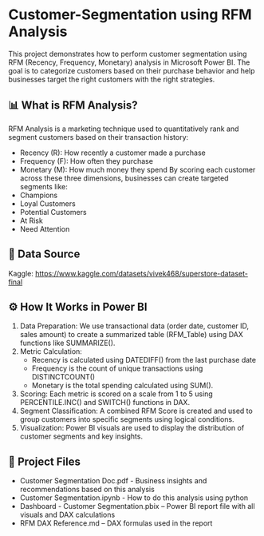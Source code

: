 # Customer-Segmentation using RFM Analysis

This project demonstrates how to perform customer segmentation using RFM (Recency, Frequency, Monetary) analysis in Microsoft Power BI. The goal is to categorize customers based on their purchase behavior and help businesses target the right customers with the right strategies.

## 📊 What is RFM Analysis?
RFM Analysis is a marketing technique used to quantitatively rank and segment customers based on their transaction history:
- Recency (R): How recently a customer made a purchase
- Frequency (F): How often they purchase
- Monetary (M): How much money they spend
By scoring each customer across these three dimensions, businesses can create targeted segments like:
- Champions
- Loyal Customers
- Potential Customers
- At Risk
- Need Attention


## 📑 Data Source
Kaggle: https://www.kaggle.com/datasets/vivek468/superstore-dataset-final


## ⚙️ How It Works in Power BI
1. Data Preparation: We use transactional data (order date, customer ID, sales amount) to create a summarized table (RFM_Table) using DAX functions like SUMMARIZE().
2. Metric Calculation:
   - Recency is calculated using DATEDIFF() from the last purchase date
   - Frequency is the count of unique transactions using DISTINCTCOUNT()
   - Monetary is the total spending calculated using SUM().
4. Scoring: Each metric is scored on a scale from 1 to 5 using PERCENTILE.INC() and SWITCH() functions in DAX.
5. Segment Classification: A combined RFM Score is created and used to group customers into specific segments using logical conditions.
6. Visualization: Power BI visuals are used to display the distribution of customer segments and key insights.


## 📁 Project Files
- Customer Segmentation Doc.pdf - Business insights and recommendations based on this analysis
- Customer Segmentation.ipynb - How to do this analysis using python
- Dashboard - Customer Segmentation.pbix – Power BI report file with all visuals and DAX calculations
- RFM DAX Reference.md – DAX formulas used in the report
